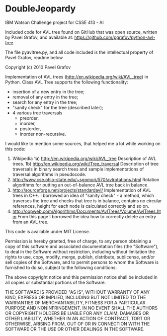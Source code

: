 DoubleJeopardy
==============

IBM Watson Challenge project for CSSE 413 - AI


Included code for AVL tree found on GitHub that was open source, written by Pavel Grafov, and available at: https://github.com/pgrafov/python-avl-tree

The file pyavltree.py, and all code included is the intellectual property of Pavel Grafov, readme below

Copyright (c) 2010 Pavel Grafov

Implementation of AVL trees (http://en.wikipedia.org/wiki/AVL_tree) in Python.
Class AVL Tree supports the following functionality:
 - insertion of a new entry in the tree;
 - removal of any entry in the tree;
 - search for any entry in the tree;
 - "sanity check" for the tree (described later);
 - 4 various tree traversals
    - preorder,
    - inorder,
    - postorder,
    - inorder non-recursive.

I would like to mention some sources, that helped me a lot while working on this code:
1) Wikipedia
1a) http://en.wikipedia.org/wiki/AVL_tree
    Description of AVL trees.
1b) http://en.wikipedia.org/wiki/Tree_traversal
    Description of tree traversals in binary search trees and
    sample implementations of traversal algorithms in pseudocode.
2) http://www.cse.ohio-state.edu/~sgomori/570/avlrotations.html
   Rotation algorithms for putting an out-of-balance AVL tree back in balance.
3) http://sourceforge.net/projects/standardavl/
   Implementation of AVL trees in C++. I borrowed an idea of "sanity check" -
   a method, which traverses the tree and checks that tree is in balance, contains
   no circular references, height for each node is calculated correctly and so on.
4) http://oopweb.com/Algorithms/Documents/AvlTrees/Volume/AvlTrees.htm
   From this page I borrowed the idea how to correctly delete an entry
   from an AVL tree.

This code is available under MIT License.

Permission is hereby granted, free of charge, to any person obtaining a copy
of this software and associated documentation files (the "Software"), to deal
in the Software without restriction, including without limitation the rights
to use, copy, modify, merge, publish, distribute, sublicense, and/or sell
copies of the Software, and to permit persons to whom the Software is
furnished to do so, subject to the following conditions:

The above copyright notice and this permission notice shall be included in
all copies or substantial portions of the Software.

THE SOFTWARE IS PROVIDED "AS IS", WITHOUT WARRANTY OF ANY KIND, EXPRESS OR
IMPLIED, INCLUDING BUT NOT LIMITED TO THE WARRANTIES OF MERCHANTABILITY,
FITNESS FOR A PARTICULAR PURPOSE AND NONINFRINGEMENT. IN NO EVENT SHALL THE
AUTHORS OR COPYRIGHT HOLDERS BE LIABLE FOR ANY CLAIM, DAMAGES OR OTHER
LIABILITY, WHETHER IN AN ACTION OF CONTRACT, TORT OR OTHERWISE, ARISING FROM,
OUT OF OR IN CONNECTION WITH THE SOFTWARE OR THE USE OR OTHER DEALINGS IN
THE SOFTWARE.